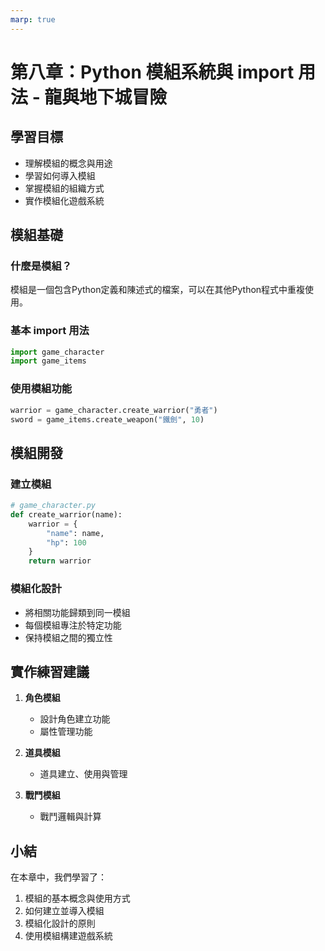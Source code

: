 ```yaml
---
marp: true
---
```


# 第八章：Python 模組系統與 import 用法 - 龍與地下城冒險

## 學習目標
- 理解模組的概念與用途
- 學習如何導入模組
- 掌握模組的組織方式
- 實作模組化遊戲系統

## 模組基礎

### 什麼是模組？
模組是一個包含Python定義和陳述式的檔案，可以在其他Python程式中重複使用。

### 基本 import 用法
```python
import game_character
import game_items
```

### 使用模組功能
```python
warrior = game_character.create_warrior("勇者")
sword = game_items.create_weapon("鐵劍", 10)
```

## 模組開發

### 建立模組
```python
# game_character.py
def create_warrior(name):
    warrior = {
        "name": name,
        "hp": 100
    }
    return warrior
```

### 模組化設計
- 將相關功能歸類到同一模組
- 每個模組專注於特定功能
- 保持模組之間的獨立性

## 實作練習建議

1. **角色模組**
   - 設計角色建立功能
   - 屬性管理功能

2. **道具模組**
   - 道具建立、使用與管理

3. **戰鬥模組**
   - 戰鬥邏輯與計算

## 小結

在本章中，我們學習了：
1. 模組的基本概念與使用方式
2. 如何建立並導入模組
3. 模組化設計的原則
4. 使用模組構建遊戲系統